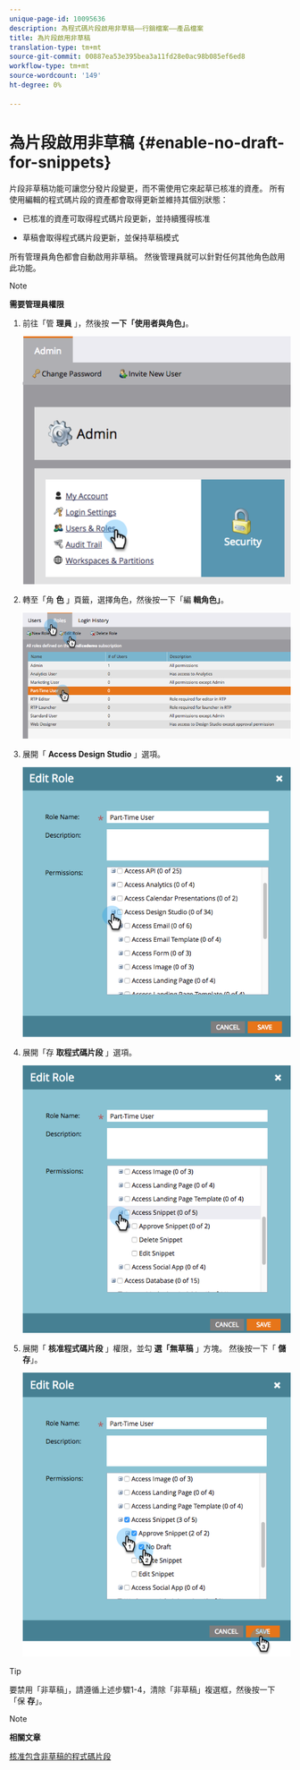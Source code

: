 ```yaml
---
unique-page-id: 10095636
description: 為程式碼片段啟用非草稿——行銷檔案——產品檔案
title: 為片段啟用非草稿
translation-type: tm+mt
source-git-commit: 00887ea53e395bea3a11fd28e0ac98b085ef6ed8
workflow-type: tm+mt
source-wordcount: '149'
ht-degree: 0%

---
```



# 為片段啟用非草稿 {#enable-no-draft-for-snippets}

片段非草稿功能可讓您分發片段變更，而不需使用它來起草已核准的資產。 所有使用編輯的程式碼片段的資產都會取得更新並維持其個別狀態：

* 已核准的資產可取得程式碼片段更新，並持續獲得核准

* 草稿會取得程式碼片段更新，並保持草稿模式

所有管理員角色都會自動啟用非草稿。 然後管理員就可以針對任何其他角色啟用此功能。

>[!NOTE]
>
>**需要管理員權限**

1. 前往「管 **理員** 」，然後按 **一下「使用者與角色」**。

   ![](assets/usersandroles.png)

1. 轉至「角 **色** 」頁籤，選擇角色，然後按一下「編 **輯角色」**。

   ![](assets/editrole2.png)

1. 展開「 **Access Design Studio** 」選項。

   ![](assets/expanddesignstudio.png)

1. 展開「存 **取程式碼片段** 」選項。

   ![](assets/expandsnippet.png)

1. 展開「 **核准程式碼片段** 」權限，並勾 **選「無草稿** 」方塊。 然後按一下「 **儲存**」。

   ![](assets/2017-06-15-10-35-04.png)

>[!TIP]
>
>要禁用「非草稿」，請遵循上述步驟1-4，清除「非草稿」複選框，然後按一下「保 **存**」。

>[!NOTE]
>
>**相關文章**
>
>[核准包含非草稿的程式碼片段](../../../../product-docs/personalization/segmentation-and-snippets/snippets/approve-a-snippet-with-no-draft.md)

